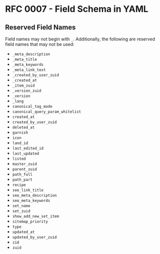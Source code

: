 # RFC 0007 - Field Schema in YAML

## Reserved Field Names

Field names may not begin with `_`.  Additionally, the following are reserved field names that may not be used:

* `_meta_description`
* `_meta_title`
* `_meta_keywords`
* `_meta_link_text`
* `_created_by_user_zuid`
* `_created_at`
* `_item_zuid`
* `_version_zuid`
* `_version`
* `_lang`
* `canonical_tag_mode`
* `canonical_query_param_whitelist`
* `created_at`
* `created_by_user_zuid`
* `deleted_at`
* `garnish`
* `icon`
* `land_id`
* `last_edited_id`
* `last_updated`
* `listed`
* `master_zuid`
* `parent_zuid`
* `path_full`
* `path_part`
* `recipe`
* `seo_link_title`
* `seo_meta_description`
* `seo_meta_keywords`
* `set_name`
* `set_zuid`
* `show_add_new_set_item`
* `sitemap_priority`
* `type`
* `updated_at`
* `updated_by_user_zuid`
* `zid`
* `zuid`
